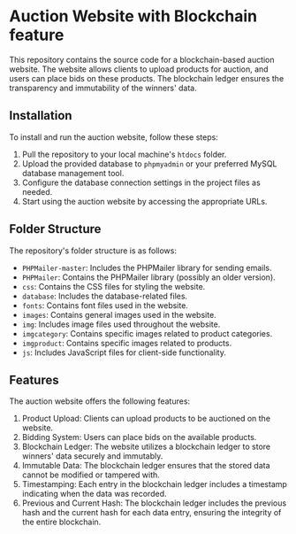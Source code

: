 # Auction Website with Blockchain feature

This repository contains the source code for a blockchain-based auction website. The website allows clients to upload products for auction, and users can place bids on these products. The blockchain ledger ensures the transparency and immutability of the winners' data.

## Installation

To install and run the auction website, follow these steps:

1. Pull the repository to your local machine's `htdocs` folder.
2. Upload the provided database to `phpmyadmin` or your preferred MySQL database management tool.
3. Configure the database connection settings in the project files as needed.
4. Start using the auction website by accessing the appropriate URLs.

## Folder Structure

The repository's folder structure is as follows:

- `PHPMailer-master`: Includes the PHPMailer library for sending emails.
- `PHPMailer`: Contains the PHPMailer library (possibly an older version).
- `css`: Contains the CSS files for styling the website.
- `database`: Includes the database-related files.
- `fonts`: Contains font files used in the website.
- `images`: Contains general images used in the website.
- `img`: Includes image files used throughout the website.
- `imgcategory`: Contains specific images related to product categories.
- `imgproduct`: Contains specific images related to products.
- `js`: Includes JavaScript files for client-side functionality.

## Features

The auction website offers the following features:

1. Product Upload: Clients can upload products to be auctioned on the website.
2. Bidding System: Users can place bids on the available products.
3. Blockchain Ledger: The website utilizes a blockchain ledger to store winners' data securely and immutably.
4. Immutable Data: The blockchain ledger ensures that the stored data cannot be modified or tampered with.
5. Timestamping: Each entry in the blockchain ledger includes a timestamp indicating when the data was recorded.
6. Previous and Current Hash: The blockchain ledger includes the previous hash and the current hash for each data entry, ensuring the integrity of the entire blockchain.